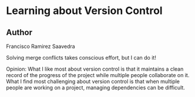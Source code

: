 # Learning about Version Control

## Author
Francisco Ramirez Saavedra

Solving merge conflicts takes conscious effort, but I can do it!

Opinion:
What I like most about version control is that it maintains a clean record of the progress of the project while multiple people collaborate on it.
What I find most challenging about version control is that when multiple people are working on a project, managing dependencies can be difficult.